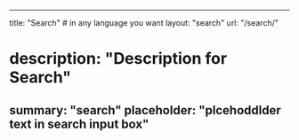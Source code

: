 ---

title: "Search" # in any language you want
layout: "search"
url: "/search/"
# description: "Description for Search"
summary: "search"
placeholder: "plcehoddlder text in search input box"
---